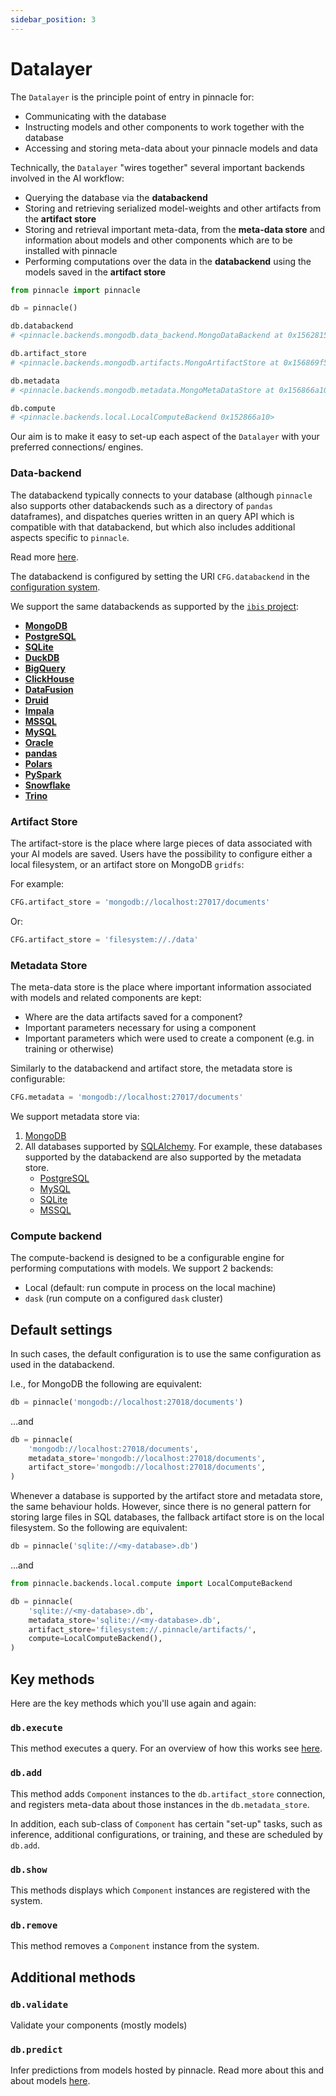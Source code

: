 ```yaml
---
sidebar_position: 3
---
```


# Datalayer

The `Datalayer` is the principle point of entry in pinnacle for:

- Communicating with the database
- Instructing models and other components to work together with the database
- Accessing and storing meta-data about your pinnacle models and data

Technically, the `Datalayer` "wires together" several important backends involved in the AI workflow:

- Querying the database via the **databackend**
- Storing and retrieving serialized model-weights and other artifacts from the **artifact store**
- Storing and retrieval important meta-data, from the **meta-data store** and information about models and other components which are to be installed with pinnacle
- Performing computations over the data in the **databackend** using the models saved in the **artifact store**

```python
from pinnacle import pinnacle

db = pinnacle()

db.databackend
# <pinnacle.backends.mongodb.data_backend.MongoDataBackend at 0x1562815d0>

db.artifact_store
# <pinnacle.backends.mongodb.artifacts.MongoArtifactStore at 0x156869f50>

db.metadata
# <pinnacle.backends.mongodb.metadata.MongoMetaDataStore at 0x156866a10>

db.compute
# <pinnacle.backends.local.LocalComputeBackend 0x152866a10>
```

Our aim is to make it easy to set-up each aspect of the `Datalayer` with your preferred
connections/ engines.

### Data-backend

The databackend typically connects to your database (although `pinnacle` also supports other databackends such as a directory of `pandas` dataframes), 
and dispatches queries written in an query API which is compatible with that databackend, but which also includes additional aspects
specific to `pinnacle`.

Read more [here](../data_integrations/supported_query_APIs.md).

The databackend is configured by setting the URI `CFG.databackend` in the [configuration system](../get_started/configuration.md).

We support the same databackends as supported by the [`ibis` project](https://ibis-project.org/):

- [**MongoDB**](https://www.mongodb.com/)
- [**PostgreSQL**](https://www.postgresql.org/)
- [**SQLite**](https://www.sqlite.org/index.html)
- [**DuckDB**](https://duckdb.org/)
- [**BigQuery**](https://cloud.google.com/bigquery)
- [**ClickHouse**](https://clickhouse.com/)
- [**DataFusion**](https://arrow.apache.org/datafusion/)
- [**Druid**](https://druid.apache.org/)
- [**Impala**](https://impala.apache.org/)
- [**MSSQL**](https://www.microsoft.com/en-us/sql-server/)
- [**MySQL**](https://www.mysql.com/)
- [**Oracle**](https://www.oracle.com/database/)
- [**pandas**](https://pandas.pydata.org/)
- [**Polars**](https://www.pola.rs/)
- [**PySpark**](https://spark.apache.org/docs/3.3.1/api/python/index.html)
- [**Snowflake**](https://www.snowflake.com/en/)
- [**Trino**](https://trino.io/)

### Artifact Store

The artifact-store is the place where large pieces of data associated with your AI models are saved.
Users have the possibility to configure either a local filesystem, or an artifact store on MongoDB `gridfs`:

For example:

```python
CFG.artifact_store = 'mongodb://localhost:27017/documents'
```

Or:

```python
CFG.artifact_store = 'filesystem://./data'
```

### Metadata Store

The meta-data store is the place where important information associated with models and 
related components are kept:

- Where are the data artifacts saved for a component?
- Important parameters necessary for using a component
- Important parameters which were used to create a component (e.g. in training or otherwise)

Similarly to the databackend and artifact store, the metadata store is configurable:

```python
CFG.metadata = 'mongodb://localhost:27017/documents'
```

We support metadata store via:

1. [MongoDB](https://www.mongodb.com/)
1. All databases supported by [SQLAlchemy](https://www.sqlalchemy.org/).
   For example, these databases supported by the databackend are also supported by the metadata store.
   - [PostgreSQL](https://www.postgresql.org/)
   - [MySQL](https://www.mysql.com/)
   - [SQLite](https://www.sqlite.org/)
   - [MSSQL](https://www.microsoft.com/en-us/sql-server/sql-server-downloads)


### Compute backend

The compute-backend is designed to be a configurable engine for performing computations with models.
We support 2 backends:

- Local (default: run compute in process on the local machine)
- `dask` (run compute on a configured `dask` cluster)

## Default settings

In such cases, the default configuration is to use the same configuration as used in the 
databackend.

I.e., for MongoDB the following are equivalent:

```python
db = pinnacle('mongodb://localhost:27018/documents')
```

...and

```python
db = pinnacle(
    'mongodb://localhost:27018/documents',
    metadata_store='mongodb://localhost:27018/documents',
    artifact_store='mongodb://localhost:27018/documents',
)
```

Whenever a database is supported by the artifact store and metadata store, 
the same behaviour holds. However, since there is no general pattern
for storing large files in SQL databases, the fallback artifact store
is on the local filesystem. So the following are equivalent:

```python
db = pinnacle('sqlite://<my-database>.db')
```

...and

```python
from pinnacle.backends.local.compute import LocalComputeBackend

db = pinnacle(
    'sqlite://<my-database>.db',
    metadata_store='sqlite://<my-database>.db',
    artifact_store='filesystem://.pinnacle/artifacts/',
    compute=LocalComputeBackend(),
)
```

## Key methods

Here are the key methods which you'll use again and again:

### `db.execute`

This method executes a query. For an overview of how this works see [here](../data_integrations/supported_query_APIs.md).

### `db.add`

This method adds `Component` instances to the `db.artifact_store` connection, and registers meta-data
about those instances in the `db.metadata_store`.

In addition, each sub-class of `Component` has certain "set-up" tasks, such as inference, additional configurations, 
or training, and these are scheduled by `db.add`.

<!-- See [here]() for more information about the `Component` class and it's descendants. -->

### `db.show`

This methods displays which `Component` instances are registered with the system.

### `db.remove`

This method removes a `Component` instance from the system.

## Additional methods

### `db.validate`

Validate your components (mostly models)

### `db.predict`

Infer predictions from models hosted by pinnacle. Read more about this and about models [here](../apply_api/model.md).
